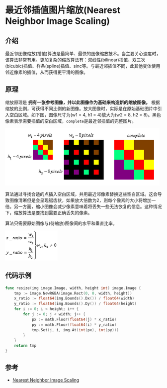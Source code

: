 # 最近邻插值图片缩放(Nearest Neighbor Image Scaling)

## 介绍

最近邻图像缩放(插值)算法是最简单、最快的图像缩放技术。当主要关心速度时，该算法非常有用。更加复杂的缩放算法有：双线性(bilinear)插值、双三次(bicubic)插值、样条(spline)插值、sinc等。与最近邻插值不同，此其他变体使用邻近像素的插值，从而获得更平滑的图像。

## 原理

缩放原理是 **拥有一张参考图像，并以此图像作为基础来构造新的缩放图像。** 根据缩放的比例，可获得不同比例的新图像。放大图像时，实际是在原始基础图片中引入空白区域。如下图，图像尺寸为(w1 = 4, h1 = 4)放大为(w2 = 8, h2 = 8)。黑色像素表示需要插值的空白区域，`complete`是最近邻插值的完整图片。

![最近邻插值示意图](./img/nneighbor01.png)

算法通过寻找合适的点插入空白区域，并用最近邻像素替换这些空白区域。这会导致图像清晰但是会呈现锯齿状，如果放大倍数为2，则每个像素的大小将增加一倍。另一方面，缩小图像会减少像素意味着将丢失一些无法恢复的信息。这种情况下，缩放算法是要找到需要正确丢失的像素。

算法只需要原始图像与(待缩放)图像间的水平和垂直比率。

![图像比率求解](./img/nneighbor-equ.gif)

## 代码示例

```go
func resize(img image.Image, width, height int) image.Image {
	tmp := image.NewRGBA(image.Rect(0, 0, width, height))
	x_ratio := float64(img.Bounds().Dx()) / float64(width)
	y_ratio := float64(img.Bounds().Dy()) / float64(height)
	for i := 0; i < height; i++ {
		for j := 0; j < width; j++ {
			px := math.Floor(float64(j) * x_ratio)
			py := math.Floor(float64(i) * y_ratio)
			tmp.Set(j, i, img.At(int(px), int(py)))
		}
	}
	return tmp
}
```

## 参考

- [Nearest Neighbor Image Scaling](http://tech-algorithm.com/articles/nearest-neighbor-image-scaling/)
